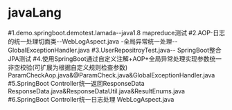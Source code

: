 # javaLang
#1.demo.springboot.demotest.lamada--java1.8 mapreduce测试
#2.AOP-日志的统一处理切面类--WebLogAspect.java
     -全局异常统一处理--GlobalExceptionHandler.java
#3.UserRepositroyTest.java-- SpringBoot整合JPA测试
#4.使用SpringBoot通过自定义注解+AOP+全局异常处理实现参数统一非空校验(可扩展为根据自定义规则检查参数)
    ParamCheckAop.java&@ParamCheck.java&GlobalExceptionHandler.java
#5.SpringBoot Controller统一返回ResponseData<T>
    ResponseData.java&ResponseDataUtil.java&ResultEnums.java
#6.SpringBoot Controller统一日志处理
    WebLogAspect.java